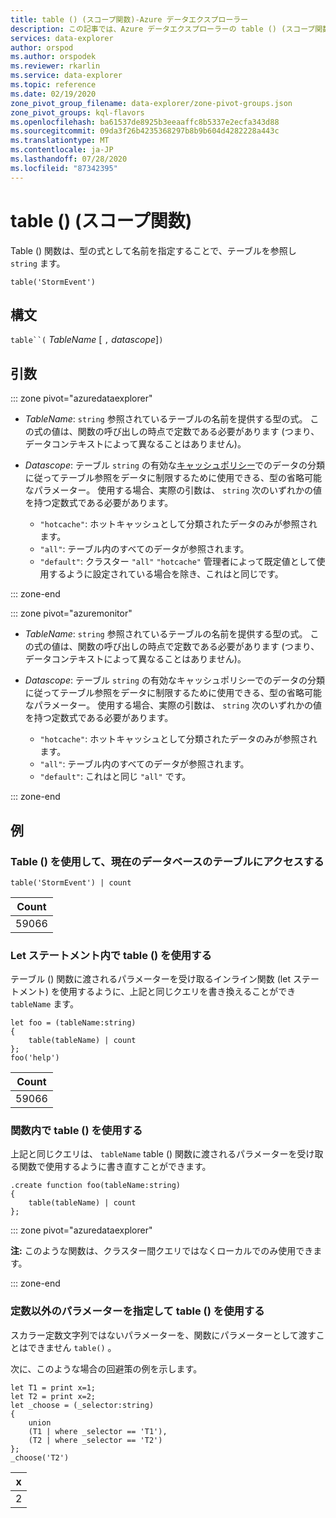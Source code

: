 ```yaml
---
title: table () (スコープ関数)-Azure データエクスプローラー
description: この記事では、Azure データエクスプローラーの table () (スコープ関数) について説明します。
services: data-explorer
author: orspod
ms.author: orspodek
ms.reviewer: rkarlin
ms.service: data-explorer
ms.topic: reference
ms.date: 02/19/2020
zone_pivot_group_filename: data-explorer/zone-pivot-groups.json
zone_pivot_groups: kql-flavors
ms.openlocfilehash: ba61537de8925b3eeaaffc8b5337e2ecfa343d88
ms.sourcegitcommit: 09da3f26b4235368297b8b9b604d4282228a443c
ms.translationtype: MT
ms.contentlocale: ja-JP
ms.lasthandoff: 07/28/2020
ms.locfileid: "87342395"
---
```

# <a name="table-scope-function"></a>table () (スコープ関数)

Table () 関数は、型の式として名前を指定することで、テーブルを参照し `string` ます。

```kusto
table('StormEvent')
```

## <a name="syntax"></a>構文

`table``(` *TableName* [ `,` *datascope*]`)`

## <a name="arguments"></a>引数

::: zone pivot="azuredataexplorer"

* *TableName*: `string` 参照されているテーブルの名前を提供する型の式。 この式の値は、関数の呼び出しの時点で定数である必要があります (つまり、データコンテキストによって異なることはありません)。

* *Datascope*: テーブル `string` の有効な[キャッシュポリシー](../management/cachepolicy.md)でのデータの分類に従ってテーブル参照をデータに制限するために使用できる、型の省略可能なパラメーター。 使用する場合、実際の引数は、 `string` 次のいずれかの値を持つ定数式である必要があります。

    - `"hotcache"`: ホットキャッシュとして分類されたデータのみが参照されます。
    - `"all"`: テーブル内のすべてのデータが参照されます。
    - `"default"`: クラスター `"all"` `"hotcache"` 管理者によって既定値として使用するように設定されている場合を除き、これはと同じです。

::: zone-end

::: zone pivot="azuremonitor"

* *TableName*: `string` 参照されているテーブルの名前を提供する型の式。 この式の値は、関数の呼び出しの時点で定数である必要があります (つまり、データコンテキストによって異なることはありません)。

* *Datascope*: テーブル `string` の有効なキャッシュポリシーでのデータの分類に従ってテーブル参照をデータに制限するために使用できる、型の省略可能なパラメーター。 使用する場合、実際の引数は、 `string` 次のいずれかの値を持つ定数式である必要があります。

    - `"hotcache"`: ホットキャッシュとして分類されたデータのみが参照されます。
    - `"all"`: テーブル内のすべてのデータが参照されます。
    - `"default"`: これはと同じ `"all"` です。

::: zone-end

## <a name="examples"></a>例

### <a name="use-table-to-access-table-of-the-current-database"></a>Table () を使用して、現在のデータベースのテーブルにアクセスする

<!-- csl: https://help.kusto.windows.net/Samples -->
```kusto
table('StormEvent') | count
```

|Count|
|---|
|59066|

### <a name="use-table-inside-let-statements"></a>Let ステートメント内で table () を使用する

テーブル () 関数に渡されるパラメーターを受け取るインライン関数 (let ステートメント) を使用するように、上記と同じクエリを書き換えることができ `tableName` ます。

<!-- csl: https://help.kusto.windows.net/Samples -->
```kusto
let foo = (tableName:string)
{
    table(tableName) | count
};
foo('help')
```

|Count|
|---|
|59066|

### <a name="use-table-inside-functions"></a>関数内で table () を使用する

上記と同じクエリは、 `tableName` table () 関数に渡されるパラメーターを受け取る関数で使用するように書き直すことができます。

```kusto
.create function foo(tableName:string)
{
    table(tableName) | count
};
```

::: zone pivot="azuredataexplorer"

**注:** このような関数は、クラスター間クエリではなくローカルでのみ使用できます。

::: zone-end

### <a name="use-table-with-non-constant-parameter"></a>定数以外のパラメーターを指定して table () を使用する

スカラー定数文字列ではないパラメーターを、関数にパラメーターとして渡すことはできません `table()` 。

次に、このような場合の回避策の例を示します。

```kusto
let T1 = print x=1;
let T2 = print x=2;
let _choose = (_selector:string)
{
    union
    (T1 | where _selector == 'T1'),
    (T2 | where _selector == 'T2')
};
_choose('T2')

```

|x|
|---|
|2|
